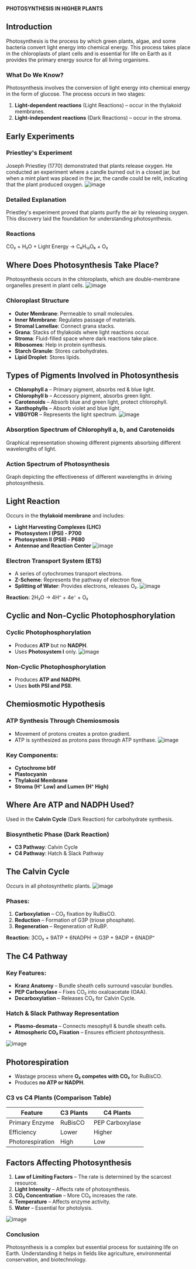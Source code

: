 **PHOTOSYNTHESIS IN HIGHER PLANTS**

## **Introduction**
Photosynthesis is the process by which green plants, algae, and some bacteria convert light energy into chemical energy. This process takes place in the chloroplasts of plant cells and is essential for life on Earth as it provides the primary energy source for all living organisms.

### **What Do We Know?**
Photosynthesis involves the conversion of light energy into chemical energy in the form of glucose. The process occurs in two stages:
1. **Light-dependent reactions** (Light Reactions) – occur in the thylakoid membranes.
2. **Light-independent reactions** (Dark Reactions) – occur in the stroma.

## **Early Experiments**
### **Priestley's Experiment**
Joseph Priestley (1770) demonstrated that plants release oxygen. He conducted an experiment where a candle burned out in a closed jar, but when a mint plant was placed in the jar, the candle could be relit, indicating that the plant produced oxygen.
![image](https://github.com/user-attachments/assets/a9076585-ac29-4a32-8228-4febc9ad419b)

### **Detailed Explanation**
Priestley's experiment proved that plants purify the air by releasing oxygen. This discovery laid the foundation for understanding photosynthesis.

### **Reactions**
CO₂ + H₂O + Light Energy → C₆H₁₂O₆ + O₂

## **Where Does Photosynthesis Take Place?**
Photosynthesis occurs in the chloroplasts, which are double-membrane organelles present in plant cells.
![image](https://github.com/user-attachments/assets/a9a6e6e2-920d-4ad7-a760-7ddfc499bbf7)

### **Chloroplast Structure**
- **Outer Membrane**: Permeable to small molecules.
- **Inner Membrane**: Regulates passage of materials.
- **Stromal Lamellae**: Connect grana stacks.
- **Grana**: Stacks of thylakoids where light reactions occur.
- **Stroma**: Fluid-filled space where dark reactions take place.
- **Ribosomes**: Help in protein synthesis.
- **Starch Granule**: Stores carbohydrates.
- **Lipid Droplet**: Stores lipids.

## **Types of Pigments Involved in Photosynthesis**
- **Chlorophyll a** – Primary pigment, absorbs red & blue light.
- **Chlorophyll b** – Accessory pigment, absorbs green light.
- **Carotenoids** – Absorb blue and green light, protect chlorophyll.
- **Xanthophylls** – Absorb violet and blue light.
- **VIBGYOR** – Represents the light spectrum.
![image](https://github.com/user-attachments/assets/704a8bdc-ad70-4d73-9b70-2e4514cfe8aa)

### **Absorption Spectrum of Chlorophyll a, b, and Carotenoids**
Graphical representation showing different pigments absorbing different wavelengths of light.

### **Action Spectrum of Photosynthesis**
Graph depicting the effectiveness of different wavelengths in driving photosynthesis.

## **Light Reaction**
Occurs in the **thylakoid membrane** and includes:
- **Light Harvesting Complexes (LHC)**
- **Photosystem I (PSI) - P700**
- **Photosystem II (PSII) - P680**
- **Antennae and Reaction Center**
![image](https://github.com/user-attachments/assets/62492269-1fe5-4307-b83e-846e5476d27c)

### **Electron Transport System (ETS)**
- A series of cytochromes transport electrons.
- **Z-Scheme**: Represents the pathway of electron flow.
- **Splitting of Water**: Provides electrons, releases O₂.
![image](https://github.com/user-attachments/assets/83c4b2e4-5cbc-46cf-8af0-73885f945ef3)

**Reaction:**
2H₂O → 4H⁺ + 4e⁻ + O₂

## **Cyclic and Non-Cyclic Photophosphorylation**
### **Cyclic Photophosphorylation**
- Produces **ATP** but no **NADPH**.
- Uses **Photosystem I** only.
![image](https://github.com/user-attachments/assets/717d664f-8d8f-4a53-8565-e4d4c3db852d)

### **Non-Cyclic Photophosphorylation**
- Produces **ATP and NADPH**.
- Uses **both PSI and PSII**.

## **Chemiosmotic Hypothesis**
### **ATP Synthesis Through Chemiosmosis**
- Movement of protons creates a proton gradient.
- ATP is synthesized as protons pass through ATP synthase.
![image](https://github.com/user-attachments/assets/cd178b04-ef0d-40b8-a7da-7d1833000de5)

### **Key Components:**
- **Cytochrome b6f**
- **Plastocyanin**
- **Thylakoid Membrane**
- **Stroma (H⁺ Low) and Lumen (H⁺ High)**

## **Where Are ATP and NADPH Used?**
Used in the **Calvin Cycle** (Dark Reaction) for carbohydrate synthesis.

### **Biosynthetic Phase (Dark Reaction)**
- **C3 Pathway**: Calvin Cycle
- **C4 Pathway**: Hatch & Slack Pathway

## **The Calvin Cycle**
Occurs in all photosynthetic plants.
![image](https://github.com/user-attachments/assets/27f98295-170e-4266-8b45-11ddfc7b39d5)

### **Phases:**
1. **Carboxylation** – CO₂ fixation by RuBisCO.
2. **Reduction** – Formation of G3P (triose phosphate).
3. **Regeneration** – Regeneration of RuBP.

**Reaction:**
3CO₂ + 9ATP + 6NADPH → G3P + 9ADP + 6NADP⁺

## **The C4 Pathway**
### **Key Features:**
- **Kranz Anatomy** – Bundle sheath cells surround vascular bundles.
- **PEP Carboxylase** – Fixes CO₂ into oxaloacetate (OAA).
- **Decarboxylation** – Releases CO₂ for Calvin Cycle.

### **Hatch & Slack Pathway Representation**
- **Plasmo-desmata** – Connects mesophyll & bundle sheath cells.
- **Atmospheric CO₂ Fixation** – Ensures efficient photosynthesis.

![image](https://github.com/user-attachments/assets/58c83bfc-864a-4e7c-b631-1808ccfcd6c9)

## **Photorespiration**
- Wastage process where **O₂ competes with CO₂** for RuBisCO.
- Produces **no ATP or NADPH**.

### **C3 vs C4 Plants (Comparison Table)**
| Feature        | C3 Plants | C4 Plants |
|---------------|----------|----------|
| Primary Enzyme | RuBisCO  | PEP Carboxylase |
| Efficiency    | Lower    | Higher   |
| Photorespiration | High | Low |

## **Factors Affecting Photosynthesis**
1. **Law of Limiting Factors** – The rate is determined by the scarcest resource.
2. **Light Intensity** – Affects rate of photosynthesis.
3. **CO₂ Concentration** – More CO₂ increases the rate.
4. **Temperature** – Affects enzyme activity.
5. **Water** – Essential for photolysis.

![image](https://github.com/user-attachments/assets/6beddc98-cfd1-4f67-bdb9-18aec7737cbd)

### **Conclusion**
Photosynthesis is a complex but essential process for sustaining life on Earth. Understanding it helps in fields like agriculture, environmental conservation, and biotechnology.

